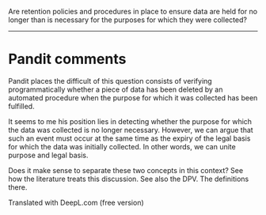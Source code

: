 Are retention policies and procedures in place to ensure data are held for no longer than is necessary for the purposes for which they were collected?

---

# Pandit comments

Pandit places the difficult of this question consists of verifying programmatically whether a piece of data has been deleted by an automated procedure when the purpose for which it was collected has been fulfilled.

It seems to me his position lies in detecting whether the purpose for which the data was collected is no longer necessary. However, we can argue that such an event must occur at the same time as the expiry of the legal basis for which the data was initially collected. In other words, we can unite purpose and legal basis.

Does it make sense to separate these two concepts in this context? See how the literature treats this discussion. See also the DPV. The definitions there.

Translated with DeepL.com (free version)